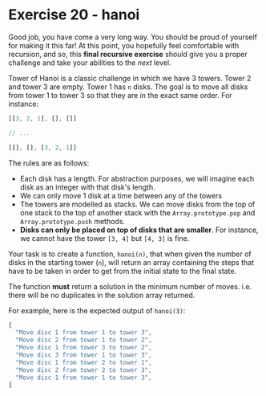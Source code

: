 # Exercise 20 - hanoi

Good job, you have come a very long way. You should be proud of yourself for making it this far! At this point, you hopefully feel comfortable with recursion, and so, this **final recursive exercise** should give you a proper challenge and take your abilities to the *next* level.

Tower of Hanoi is a classic challenge in which we have 3 towers. Tower 2 and tower 3 are empty. Tower 1 has `n` disks. The goal is to move all disks from tower 1 to tower 3 so that they are in the exact same order. For instance:

```javascript
[[3, 2, 1], [], []] 

// ...

[[], [], [3, 2, 1]]
```

The rules are as follows:
- Each disk has a length. For abstraction purposes, we will imagine each disk as an integer with that disk's length.
- We can only move 1 disk at a time between any of the towers
- The towers are modelled as stacks. We can move disks from the top of one stack to the top of another stack with the `Array.prototype.pop` and `Array.prototype.push` methods.
- **Disks can only be placed on top of disks that are smaller**. For instance, we cannot have the tower `[3, 4]` but `[4, 3]` is fine.

Your task is to create a function, `hanoi(n)`, that when given the number of disks in the starting tower (`n`), will return an array containing the steps that have to be taken in order to get from the initial state to the final state.

The function **must** return a solution in the minimum number of moves. i.e. there will be no duplicates in the solution array returned.

For example, here is the expected output of `hanoi(3)`:

```javascript
[
  "Move disc 1 from tower 1 to tower 3",
  "Move disc 2 from tower 1 to tower 2",
  "Move disc 1 from tower 3 to tower 2",
  "Move disc 3 from tower 1 to tower 3",
  "Move disc 1 from tower 2 to tower 1",
  "Move disc 2 from tower 2 to tower 3",
  "Move disc 1 from tower 1 to tower 3",
]
```
